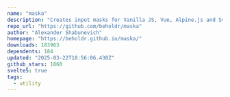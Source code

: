 ```yaml
---
name: "maska"
description: "Creates input masks for Vanilla JS, Vue, Alpine.js and Svelte."
repo_url: "https://github.com/beholdr/maska"
author: "Alexander Shabunevich"
homepage: "https://beholdr.github.io/maska/"
downloads: 183963
dependents: 184
updated: "2025-03-22T18:56:06.438Z"
github_stars: 1860
svelte5: true
tags: 
  - utility
---
```

